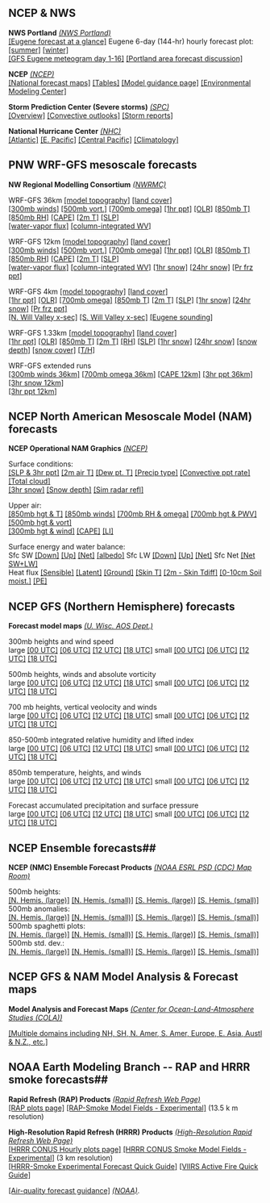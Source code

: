 ## NCEP & NWS ##

**NWS Portland**  *[(NWS Portland)](https://www.weather.gov/pqr/)*  
[[Eugene forecast at a glance]](https://forecast.weather.gov/MapClick.php?lon=-123.07004928588869&lat=44.03768897706345#.XKPy_C2ZPUI) 
Eugene 6-day (144-hr) hourly forecast plot: 
[[summer]](html/eugwx/all3_eug_summer.html)
[[winter]](html/eugwx/all3_eug_winter.html)  
[[GFS Eugene meteogram day 1-16]](html/eugwx/eug_cola_meteo_0-16.html)
[[Portland area forecast discussion]](http://www.wrh.noaa.gov/total_forecast/getprod.php?prod=XXXAFDPQR&wfo=PQR)


**NCEP** *[(NCEP)](https://www.ncep.noaa.gov/)*  
[[National forecast maps]](http://www.weather.gov/forecastmaps)
[[Tables]](https://www.ncep.noaa.gov/nationalmaps/)
[[Model guidance page]](http://mag.ncep.noaa.gov/model-guidance-model-area.php) 
[[Environmental Modeling Center]](https://www.emc.ncep.noaa.gov)

**Storm Prediction Center (Severe storms)** *[(SPC)](https://www.spc.noaa.gov/)*  
[[Overview]](https://www.spc.noaa.gov/)
[[Convective outlooks]](https://www.spc.noaa.gov/products/outlook/)
[[Storm reports]](https://www.spc.noaa.gov/climo/online/)

**National Hurricane Center** *[(NHC)](https://www.nhc.noaa.gov/)*  
[[Atlantic]](https://www.nhc.noaa.gov/)
[[E. Pacific]](https://www.nhc.noaa.gov/?epac)
[[Central Pacific]](https://www.nhc.noaa.gov/?cpac)
[[Climatology]](https://www.nhc.noaa.gov/climo/)

## PNW WRF-GFS mesoscale forecasts ##

**NW Regional Modelling Consortium** *[(NWRMC)](http://www.atmos.washington.edu/mm5rt/)*  <br>

WRF-GFS 36km
[[model topography]](http://www.atmos.washington.edu/mm5rt/domains/may06.36kmterrain.gif)
[[land cover]](http://www.atmos.washington.edu/mm5rt/domains/may06.36kmlanduse.gif)  
[[300mb winds]](http://www.atmos.washington.edu/%7Eovens/loops/wxloop.cgi?mm5d1_300j+//72/3)
[[500mb vort.]](http://www.atmos.washington.edu/%7Eovens/loops/wxloop.cgi?mm5d1_500vor+//72/3)
[[700mb omega]](http://www.atmos.washington.edu/%7Eovens/loops/wxloop.cgi?mm5d1_700w+//72/3)
[[1hr ppt]](http://www.atmos.washington.edu/%7Eovens/loops/wxloop.cgi?mm5d1_pcp1+//72/1)
[[OLR]](https://a.atmos.washington.edu/~ovens/wxloop.cgi?wrfd1_olr+//84/3)
[[850mb T]](http://www.atmos.washington.edu/%7Eovens/wxloop.cgi?wrfd1_850t+//84/3)
[[850mb RH]](http://www.atmos.washington.edu/%7Eovens/loops/wxloop.cgi?mm5d1_850rh+//72/3)
[[CAPE]](http://www.atmos.washington.edu/%7Eovens/wxloop.cgi?mm5d1_mcape+//84/3)
[[2m T]](http://www.atmos.washington.edu/%7Eovens/loops/wxloop.cgi?mm5d1_tsfc+//72/3)
[[SLP]](http://www.atmos.washington.edu/%7Eovens/loops/wxloop.cgi?mm5d1_slp+//72/3)  
[[water-vapor flux]](https://atmos.washington.edu/~ovens/wxloop.cgi?wrfd1_ivt+//84/3)
[[column-integrated WV]](http://www.atmos.washington.edu/%7Eovens/loops/wxloop.cgi?mm5d1_pcpwv+//84/3)  

WRF-GFS 12km
[[model topography]](http://www.atmos.washington.edu/mm5rt/domains/may06.12kmterrain.gif)
[[land cover]](http://www.atmos.washington.edu/mm5rt/domains/may06.12kmlanduse.gif)  
[[300mb winds]](http://www.atmos.washington.edu/%7Eovens/loops/wxloop.cgi?mm5d2_300j+//72/3)
[[500mb vort.]](http://www.atmos.washington.edu/%7Eovens/loops/wxloop.cgi?mm5d2_500vor+//72/3)
[[700mb omega]](http://www.atmos.washington.edu/%7Eovens/loops/wxloop.cgi?mm5d2_700w+//72/3)
[[1hr ppt]](http://www.atmos.washington.edu/%7Eovens/loops/wxloop.cgi?mm5d2_pcp1+//72/1)
[[OLR]](https://a.atmos.washington.edu/~ovens/wxloop.cgi?wrfd2_olr+//84/3)
[[850mb T]](http://www.atmos.washington.edu/%7Eovens/wxloop.cgi?wrfd2_850t+//84/3)
[[850mb RH]](http://www.atmos.washington.edu/%7Eovens/loops/wxloop.cgi?mm5d2_850rh+//72/3)
[[CAPE]](http://www.atmos.washington.edu/%7Eovens/wxloop.cgi?mm5d2_mcape+//84/3)
[[2m T]](http://www.atmos.washington.edu/%7Eovens/loops/wxloop.cgi?mm5d2_tsfc+//72/3)
[[SLP]](http://www.atmos.washington.edu/%7Eovens/loops/wxloop.cgi?mm5d2_slp+//72/3)  
[[water-vapor flux]](https://a.atmos.washington.edu/~ovens/wxloop.cgi?wrfd2_ivt+//84/3)
[[column-integrated WV]](https://a.atmos.washington.edu/~ovens/wxloop.cgi?wrfd2_pcpwv+//84/3)
[[1hr snow]](http://www.atmos.washington.edu/%7Eovens/loops/wxloop.cgi?mm5d2_snow1+//72/1)
[[24hr snow]](http://www.atmos.washington.edu/%7Eovens/loops/wxloop.cgi?mm5d2_snow24+//72/3)
[[Pr frz ppt]](http://www.atmos.washington.edu/%7Eovens/loops/wxloop.cgi?mm5d2_ptype+//72/3)
  
WRF-GFS 4km 
[[model topography]](http://www.atmos.washington.edu/mm5rt/domains/may06.4kmterrain.gif)
[[land cover]](http://www.atmos.washington.edu/mm5rt/domains/may06.4kmlanduse.gif)   
[[1hr ppt]](https://atmos.washington.edu/%7Eovens/wxloop.cgi?wrfd3_ti_pcp1+///1)
[[OLR]](https://a.atmos.washington.edu/~ovens/wxloop.cgi?wrfd3_olr+///3)
[[700mb omega]](https://a.atmos.washington.edu/~ovens/wxloop.cgi?wrfd3_700w+///3)
[[850mb T]](https://atmos.washington.edu/%7Eovens/wxloop.cgi?wrfd3_ti_850t+///3)
[[2m T]](https://atmos.washington.edu/%7Eovens/wxloop.cgi?wrfd3_ti_tsfc+///3)
[[SLP]](https://atmos.washington.edu/%7Eovens/wxloop.cgi?wrfd3_ti_slp+///3)
[[1hr snow]](http://www.atmos.washington.edu/%7Eovens/loops/wxloop.cgi?mm5d3_snow1+///1)
[[24hr snow]](http://www.atmos.washington.edu/%7Eovens/loops/wxloop.cgi?mm5d3_snow24+///3)
[[Pr frz ppt]](http://www.atmos.washington.edu/%7Eovens/loops/wxloop.cgi?mm5d3_ptype+///3)  
[[N. Will Valley x-sec]](https://a.atmos.washington.edu/~ovens/wxloop.cgi?wrfd3_ti_cx9+///3)
[[S. Will Valley x-sec]](https://a.atmos.washington.edu/~ovens/wxloop.cgi?wrfd3_ti_cx10+///3)
[[Eugene sounding]](https://a.atmos.washington.edu/mm5rt/rt/showsounding_d3.cgi?initmodel=GFS&yyyymmddhh=timeindep&reqhr=0&loc=keug&locname=Eugene%2COR&latlon=44.13N,123.2W)

WRF-GFS 1.33km
[[model topography]](http://www.atmos.washington.edu/mm5rt/domains/nov16.1.33kmterrain.gif)
[[land cover]](http://www.atmos.washington.edu/mm5rt/domains/nov16.1.33kmlanduse.gif)  
[[1hr ppt]](http://www.atmos.washington.edu/%7Eovens/wxloop.cgi?wrfd4_ti_pcp1+///1)
[[OLR]](https://a.atmos.washington.edu/~ovens/wxloop.cgi?wrfd4_olr+//84/3)
[[850mb T]](http://www.atmos.washington.edu/%7Eovens/wxloop.cgi?wrfd4_ti_850t+///3)
[[2m T]](http://www.atmos.washington.edu/%7Eovens/wxloop.cgi?wrfd4_ti_tsfc+///3)
[[RH]](https://a.atmos.washington.edu/~ovens/wxloop.cgi?wrfd4_ti_rhsfc+///3)
[[SLP]](http://www.atmos.washington.edu/%7Eovens/wxloop.cgi?wrfd4_ti_slp+///3)
[[1hr snow]](http://www.atmos.washington.edu/%7Eovens/wxloop.cgi?wrfd4_ti_snow1+///1)
[[24hr snow]](http://www.atmos.washington.edu/%7Eovens/wxloop.cgi?wrfd4_ti_snow24+///3)
[[snow depth]](http://www.atmos.washington.edu/%7Eovens/wxloop.cgi?wrfd4_ti_snodep+///3)
[[snow cover]](http://www.atmos.washington.edu/%7Eovens/wxloop.cgi?wrfd4_ti_snocvr+///3)
[[T/H]](https://a.atmos.washington.edu/mm5rt/rt/load.cgi?latest+YYYYMMDDHH/images_d4/keug.th.gif+text+4/3%20km%20Eugene,OR%2044.13N,123.2W)

WRF-GFS extended runs  
[[300mb winds 36km]](https://a.atmos.washington.edu/~ovens/wxloop.cgi?wrfd1_x_300j+///3)
[[700mb omega 36km]](https://a.atmos.washington.edu/~ovens/wxloop.cgi?wrfd1_x_500w+///3)
[[CAPE 12km]](https://a.atmos.washington.edu/~ovens/wxloop.cgi?wrfd2_x_mcape+///3)
[[3hr ppt 36km]](https://a.atmos.washington.edu/~ovens/wxloop.cgi?wrfd1_x_pcp3+///3)
[[3hr snow 12km]](https://a.atmos.washington.edu/~ovens/wxloop.cgi?wrfd2_x_ti_msnow3+///3)  
[[3hr ppt 12km]](https://a.atmos.washington.edu/~ovens/wxloop.cgi?wrfd2_x_pcp3+///3)

<h2 id="NCEP">NCEP North American Mesoscale Model (NAM) forecasts</h2>

**NCEP Operational NAM Graphics**
*[(NCEP)](https://www.emc.ncep.noaa.gov/mmb/mmbpll/opsnam/)*  

Surface conditions:  
[[SLP & 3hr ppt]](https://pjbartlein.github.io/UOCWC/html/anim/maps/ncep_nam/nam.na.pcp.html)
[[2m air T]](https://pjbartlein.github.io/UOCWC/html/anim/maps/ncep_nam/nam.na.2mt.html)
[[Dew pt. T]](https://pjbartlein.github.io/UOCWC/html/anim/maps/ncep_nam/nam.conus.2mdewpt.html)
[[Precip type]](https://pjbartlein.github.io/UOCWC/html/anim/maps/ncep_nam/nam.conus.ptype.html)
[[Convective ppt rate]](https://pjbartlein.github.io/UOCWC/html/anim/maps/ncep_nam/nam.na.cprate.html)
[[Total cloud]](https://pjbartlein.github.io/UOCWC/html/anim/maps/ncep_nam/nam.na.totcf.html)  
[[3hr snow]](https://pjbartlein.github.io/UOCWC/html/anim/maps/ncep_nam/nam.conus.acsnow.html)
[[Snow depth]](https://pjbartlein.github.io/UOCWC/html/anim/maps/ncep_nam/nam.conus.snowd.html)
[[Sim radar refl]](https://pjbartlein.github.io/UOCWC/html/anim/maps/ncep_nam/nam.radarcomp.html)  

Upper air:   
[[850mb hgt & T]](https://pjbartlein.github.io/UOCWC/html/anim/maps/ncep_nam/nam.na.850.html)
[[850mb winds]](https://pjbartlein.github.io/UOCWC/html/anim/maps/ncep_nam/nam.conus.850wind.html)
[[700mb RH & omega]](https://pjbartlein.github.io/UOCWC/html/anim/maps/ncep_nam/nam.na.700rh.html)
[[700mb hgt & PWV]](https://pjbartlein.github.io/UOCWC/html/anim/maps/ncep_nam/nam.na.700.html)
[[500mb hgt & vort]](https://pjbartlein.github.io/UOCWC/html/anim/maps/ncep_nam/nam.na.500.html)  
[[300mb hgt & wind]](https://pjbartlein.github.io/UOCWC/html/anim/maps/ncep_nam/nam.na.300.html)
[[CAPE]](https://pjbartlein.github.io/UOCWC/html/anim/maps/ncep_nam/nam.conus.cape.html)
[[LI]](https://pjbartlein.github.io/UOCWC/html/anim/maps/ncep_nam/nam.conus.li.html)   

Surface energy and water balance:  
Sfc SW [[Down]](https://pjbartlein.github.io/UOCWC/html/anim/maps/ncep_nam/nam.na.dswf.html)
[[Up]](https://pjbartlein.github.io/UOCWC/html/anim/maps/ncep_nam/nam.na.uswf.html)
[[Net]](https://pjbartlein.github.io/UOCWC/html/anim/maps/ncep_nam/nam.na.netswf.html)
[[albedo]](https://pjbartlein.github.io/UOCWC/html/anim/maps/ncep_nam/nam.na.effalb.html)
Sfc LW [[Down]](https://pjbartlein.github.io/UOCWC/html/anim/maps/ncep_nam/nam.na.dlwf.html)
[[Up]](https://pjbartlein.github.io/UOCWC/html/anim/maps/ncep_nam/nam.na.ulwf.html)
[[Net]](https://pjbartlein.github.io/UOCWC/html/anim/maps/ncep_nam/nam.na.netlwf.html)
Sfc Net [[Net SW+LW]](https://pjbartlein.github.io/UOCWC/html/anim/maps/ncep_nam/nam.na.netswflwf.html)  
Heat flux [[Sensible]](https://pjbartlein.github.io/UOCWC/html/anim/maps/ncep_nam/nam.na.shf.html)
[[Latent]](https://pjbartlein.github.io/UOCWC/html/anim/maps/ncep_nam/nam.na.lhf.html)
[[Ground]](https://pjbartlein.github.io/UOCWC/html/anim/maps/ncep_nam/nam.na.ghf.html)
[[Skin T]](https://pjbartlein.github.io/UOCWC/html/anim/maps/ncep_nam/nam.na.tskin.html)
[[2m - Skin Tdiff]](https://pjbartlein.github.io/UOCWC/html/anim/maps/ncep_nam/nam.na.skindiff.html)
[[0-10cm Soil moist.]](https://pjbartlein.github.io/UOCWC/html/anim/maps/ncep_nam/nam.na.soilmoist1.html)
[[PE]](https://pjbartlein.github.io/UOCWC/html/anim/maps/ncep_nam/nam.na.potevap.html)

## NCEP GFS (Northern Hemisphere) forecasts

**Forecast model maps** *[(U. Wisc. AOS Dept.)](http://www.aos.wisc.edu/weather/Models)*

300mb heights and wind speed  
large [[00 UTC]](https://pjbartlein.github.io/UOCWC/html/anim/maps/gfs/gfs_nh00_c300.html)
[[06 UTC]](https://pjbartlein.github.io/UOCWC/html/anim/maps/gfs/gfs_nh06_c300.html)
[[12 UTC]](https://pjbartlein.github.io/UOCWC/html/anim/maps/gfs/gfs_nh12_c300.html)
[[18 UTC]](https://pjbartlein.github.io/UOCWC/html/anim/maps/gfs/gfs_nh18_c300.html)
small
[[00 UTC]](https://pjbartlein.github.io/UOCWC/html/anim/maps/gfs/gfs_nh00_c300_sm.html)
[[06 UTC]](https://pjbartlein.github.io/UOCWC/html/anim/maps/gfs/gfs_nh06_c300_sm.html)
[[12 UTC]](https://pjbartlein.github.io/UOCWC/html/anim/maps/gfs/gfs_nh12_c300_sm.html)
[[18 UTC]](https://pjbartlein.github.io/UOCWC/html/anim/maps/gfs/gfs_nh18_c300_sm.html)  

500mb heights, winds and absolute vorticity  
large [[00 UTC]](https://pjbartlein.github.io/UOCWC/html/anim/maps/gfs/gfs_nh00_c300.html)
[[06 UTC]](https://pjbartlein.github.io/UOCWC/html/anim/maps/gfs/gfs_nh06_c500.html)
[[12 UTC]](https://pjbartlein.github.io/UOCWC/html/anim/maps/gfs/gfs_nh12_c500.html)
[[18 UTC]](https://pjbartlein.github.io/UOCWC/html/anim/maps/gfs/gfs_nh18_c500.html)
small
[[00 UTC]](https://pjbartlein.github.io/UOCWC/html/anim/maps/gfs/gfs_nh00_c500_sm.html)
[[06 UTC]](https://pjbartlein.github.io/UOCWC/html/anim/maps/gfs/gfs_nh06_c500_sm.html)
[[12 UTC]](https://pjbartlein.github.io/UOCWC/html/anim/maps/gfs/gfs_nh12_c500_sm.html)
[[18 UTC]](https://pjbartlein.github.io/UOCWC/html/anim/maps/gfs/gfs_nh18_c500_sm.html) 

700 mb heights, vertical veolocity and winds  
large [[00 UTC]](https://pjbartlein.github.io/UOCWC/html/anim/maps/gfs/gfs_nh00_c300.html)
[[06 UTC]](https://pjbartlein.github.io/UOCWC/html/anim/maps/gfs/gfs_nh06_c700.html)
[[12 UTC]](https://pjbartlein.github.io/UOCWC/html/anim/maps/gfs/gfs_nh12_c700.html)
[[18 UTC]](https://pjbartlein.github.io/UOCWC/html/anim/maps/gfs/gfs_nh18_c700.html)
small
[[00 UTC]](https://pjbartlein.github.io/UOCWC/html/anim/maps/gfs/gfs_nh00_c700_sm.html)
[[06 UTC]](https://pjbartlein.github.io/UOCWC/html/anim/maps/gfs/gfs_nh06_c700_sm.html)
[[12 UTC]](https://pjbartlein.github.io/UOCWC/html/anim/maps/gfs/gfs_nh12_c700_sm.html)
[[18 UTC]](https://pjbartlein.github.io/UOCWC/html/anim/maps/gfs/gfs_nh18_c700_sm.html)  

850-500mb integrated relative humidity and lifted index  
large [[00 UTC]](https://pjbartlein.github.io/UOCWC/html/anim/maps/gfs/gfs_nh00_crhlia.html)
[[06 UTC]](https://pjbartlein.github.io/UOCWC/html/anim/maps/gfs/gfs_nh06_crhlia.html)
[[12 UTC]](https://pjbartlein.github.io/UOCWC/html/anim/maps/gfs/gfs_nh12_crhlia.html)
[[18 UTC]](https://pjbartlein.github.io/UOCWC/html/anim/maps/gfs/gfs_nh18_crhlia.html)
small
[[00 UTC]](https://pjbartlein.github.io/UOCWC/html/anim/maps/gfs/gfs_nh00_crhlia_sm.html)
[[06 UTC]](https://pjbartlein.github.io/UOCWC/html/anim/maps/gfs/gfs_nh06_crhlia_sm.html)
[[12 UTC]](https://pjbartlein.github.io/UOCWC/html/anim/maps/gfs/gfs_nh12_crhlia_sm.html)
[[18 UTC]](https://pjbartlein.github.io/UOCWC/html/anim/maps/gfs/gfs_nh18_crhlia_sm.html)  

850mb temperature, heights, and winds  
large [[00 UTC]](https://pjbartlein.github.io/UOCWC/html/anim/maps/gfs/gfs_nh00_c850.html)
[[06 UTC]](https://pjbartlein.github.io/UOCWC/html/anim/maps/gfs/gfs_nh06_c850.html)
[[12 UTC]](https://pjbartlein.github.io/UOCWC/html/anim/maps/gfs/gfs_nh12_c850.html)
[[18 UTC]](https://pjbartlein.github.io/UOCWC/html/anim/maps/gfs/gfs_nh18_c850.html)
small
[[00 UTC]](https://pjbartlein.github.io/UOCWC/html/anim/maps/gfs/gfs_nh00_c850_sm.html)
[[06 UTC]](https://pjbartlein.github.io/UOCWC/html/anim/maps/gfs/gfs_nh06_c850_sm.html)
[[12 UTC]](https://pjbartlein.github.io/UOCWC/html/anim/maps/gfs/gfs_nh12_c850_sm.html)
[[18 UTC]](https://pjbartlein.github.io/UOCWC/html/anim/maps/gfs/gfs_nh18_c850_sm.html)  

Forecast accumulated precipitation and surface pressure  
large [[00 UTC]](https://pjbartlein.github.io/UOCWC/html/anim/maps/gfs/gfs_nh00_cpres.html)
[[06 UTC]](https://pjbartlein.github.io/UOCWC/html/anim/maps/gfs/gfs_nh06_cpres.html)
[[12 UTC]](https://pjbartlein.github.io/UOCWC/html/anim/maps/gfs/gfs_nh12_cpres.html)
[[18 UTC]](https://pjbartlein.github.io/UOCWC/html/anim/maps/gfs/gfs_nh18_cpres.html)
small
[[00 UTC]](https://pjbartlein.github.io/UOCWC/html/anim/maps/gfs/gfs_nh00_cpres_sm.html)
[[06 UTC]](https://pjbartlein.github.io/UOCWC/html/anim/maps/gfs/gfs_nh06_cpres_sm.html)
[[12 UTC]](https://pjbartlein.github.io/UOCWC/html/anim/maps/gfs/gfs_nh12_cpres_sm.html)
[[18 UTC]](https://pjbartlein.github.io/UOCWC/html/anim/maps/gfs/gfs_nh18_cpres_sm.html)  

## NCEP Ensemble forecasts##

**NCEP (NMC) Ensemble Forecast Products** *[(NOAA ESRL PSD (CDC) Map Room)](https://www.esrl.noaa.gov/psd/map/images/ens/ens.html)*  

500mb heights:  
[[N. Hemis. (large)]](https://pjbartlein.github.io/UOCWC/html/anim/maps/ncep_ens/m500z_nh.html)
[[N. Hemis. (small)]](https://pjbartlein.github.io/UOCWC/html/anim/maps/ncep_ens/m500z_nh_sm.html)
[[S. Hemis. (large)]](https://pjbartlein.github.io/UOCWC/html/anim/maps/ncep_ens/m500z_sh.html)
[[S. Hemis. (small)]](https://pjbartlein.github.io/UOCWC/html/anim/maps/ncep_ens/m500z_sh_sm.html)  
500mb anomalies:  
[[N. Hemis. (large)]](https://pjbartlein.github.io/UOCWC/html/anim/maps/ncep_ens/z500anom_nh.html)
[[N. Hemis. (small)]](https://pjbartlein.github.io/UOCWC/html/anim/maps/ncep_ens/z500anom_nh_sm.html)
[[S. Hemis. (large)]](https://pjbartlein.github.io/UOCWC/html/anim/maps/ncep_ens/z500anom_sh.html)
[[S. Hemis. (small)]](https://pjbartlein.github.io/UOCWC/html/anim/maps/ncep_ens/z500anom_sh_sm.html)  
500mb spaghetti plots:  
[[N. Hemis. (large)]](https://pjbartlein.github.io/UOCWC/html/anim/maps/ncep_ens/spag_nh.html)
[[N. Hemis. (small)]](https://pjbartlein.github.io/UOCWC/html/anim/maps/ncep_ens/spag_nh_sm.html)
[[S. Hemis. (large)]](https://pjbartlein.github.io/UOCWC/html/anim/maps/ncep_ens/spag_sh.html)
[[S. Hemis. (small)]](https://pjbartlein.github.io/UOCWC/html/anim/maps/ncep_ens/spag_sh_sm.html)  
500mb std. dev.:  
[[N. Hemis. (large)]](https://pjbartlein.github.io/UOCWC/html/anim/maps/ncep_ens/std_nh.html)
[[N. Hemis. (small)]](https://pjbartlein.github.io/UOCWC/html/anim/maps/ncep_ens/std_nh_sm.html)
[[S. Hemis. (large)]](https://pjbartlein.github.io/UOCWC/html/anim/maps/ncep_ens/std_sh.html)
[[S. Hemis. (small)]](https://pjbartlein.github.io/UOCWC/html/anim/maps/ncep_ens/std_sh_sm.html) 


## NCEP GFS & NAM Model Analysis & Forecast maps ##

**Model Analysis and Forecast Maps** *[(Center for Ocean-Land-Atmosphere Studies (COLA))](http://wxmaps.org/fcst.php)*  

[[Multiple domains including NH, SH, N. Amer, S. Amer, Europe, E. Asia, Austl & N.Z., etc.]](http://wxmaps.org/fcst.php)



## NOAA Earth Modeling Branch -- RAP and HRRR smoke forecasts##

**Rapid Refresh (RAP) Products** *[(Rapid Refresh Web Page)](https://rapidrefresh.noaa.gov)*  
[[RAP plots page]](https://rapidrefresh.noaa.gov/RAP/) [[RAP-Smoke Model Fields - Experimental]](https://rapidrefresh.noaa.gov/RAPsmoke/) (13.5 k m resolution) 

**High-Resolution Rapid Refresh (HRRR) Products** *[(High-Resolution Rapid Refresh Web Page)](https://rapidrefresh.noaa.gov/hrrr/)*  
[[HRRR CONUS Hourly plots page]](https://rapidrefresh.noaa.gov/hrrr/HRRR/Welcome.cgi?dsKey=hrrr_ncep_jet) [[HRRR CONUS Smoke Model Fields - Experimental]](https://rapidrefresh.noaa.gov/hrrr/HRRRsmoke/) (3 km resolution)  
[[HRRR-Smoke Experimental Forecast Quick Guide]](https://rapidrefresh.noaa.gov/hrrr/HRRRsmoke/HRRR_Smoke_IMET_Fire_QuickGuide_Aug14.pdf)
[[VIIRS Active Fire Quick Guide]](https://rapidrefresh.noaa.gov/hrrr/HRRRsmoke/VIIRSActiveFireQuickGuide-FinalForm-.pdf)

[[Air-quality forecast guidance]](https://airquality.weather.gov)
*[(NOAA)](https://www.noaa.gov)*.  







